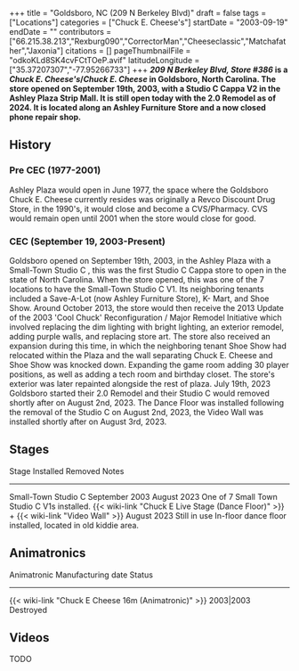 +++
title = "Goldsboro, NC (209 N Berkeley Blvd)"
draft = false
tags = ["Locations"]
categories = ["Chuck E. Cheese's"]
startDate = "2003-09-19"
endDate = ""
contributors = ["66.215.38.213","Rexburg090","CorrectorMan","Cheeseclassic","Matchafather","Jaxonia"]
citations = []
pageThumbnailFile = "odkoKLd8SK4cvFCtTOeP.avif"
latitudeLongitude = ["35.37207307","-77.95266733"]
+++
***209 N Berkeley Blvd, Store #386* is a *Chuck E. Cheese's*/*Chuck E. Cheese* in Goldsboro, North Carolina.
The store opened on September 19th, 2003, with a Studio C Cappa V2 in the Ashley Plaza Strip Mall. It is still open today with the 2.0 Remodel as of 2024. It is located along an Ashley Furniture Store and a now closed phone repair shop.**

## History

### Pre CEC (1977-2001)

Ashley Plaza would open in June 1977, the space where the Goldsboro Chuck E. Cheese currently resides was originally a Revco Discount Drug Store, in the 1990's, it would close and become a CVS/Pharmacy. CVS would remain open until 2001 when the store would close for good.

### CEC (September 19, 2003-Present)

Goldsboro opened on September 19th, 2003, in the Ashley Plaza with a Small-Town Studio C , this was the first Studio C Cappa store to open in the state of North Carolina. When the store opened, this was one of the 7 locations to have the Small-Town Studio C V1. Its neighboring tenants included a Save-A-Lot (now Ashley Furniture Store), K- Mart, and Shoe Show. Around October 2013, the store would then receive the 2013 Update of the 2003 'Cool Chuck' Reconfiguration / Major Remodel Initiative which involved replacing the dim lighting with bright lighting, an exterior remodel, adding purple walls, and replacing store art. The store also received an expansion during this time, in which the neighboring tenant Shoe Show had relocated within the Plaza and the wall separating Chuck E. Cheese and Shoe Show was knocked down. Expanding the game room adding 30 player positions, as well as adding a tech room and birthday closet. The store's exterior was later repainted alongside the rest of plaza. July 19th, 2023 Goldsboro started their 2.0 Remodel and their Studio C would removed shortly after on August 2nd, 2023. The Dance Floor was installed following the removal of the Studio C on August 2nd, 2023, the Video Wall was installed shortly after on August 3rd, 2023.

## Stages

  Stage                                                                                           Installed        Removed        Notes
  ----------------------------------------------------------------------------------------------- ---------------- -------------- -------------------------------------------------------------
  Small-Town Studio C                                                                             September 2003   August 2023    One of 7 Small Town Studio C V1s installed.
  {{< wiki-link "Chuck E Live Stage (Dance Floor)" >}} + {{< wiki-link "Video Wall" >}}   August 2023      Still in use   In-floor dance floor installed, located in old kiddie area.

## Animatronics

  Animatronic                                                Manufacturing date   Status
  ---------------------------------------------------------- -------------------- -----------
  {{< wiki-link "Chuck E Cheese 16m (Animatronic)" >}}   2003|2003           Destroyed

## Videos

TODO
